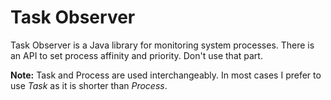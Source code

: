# Task Observer

Task Observer is a Java library for monitoring system processes. There is an API to set process affinity and priority. Don't use that part.

**Note:** Task and Process are used interchangeably. In most cases I prefer to use _Task_ as it is shorter than _Process_.